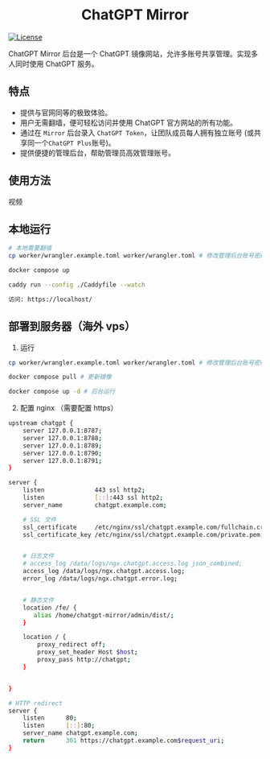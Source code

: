 <h1 align="center">ChatGPT Mirror</h1>

[![License](https://img.shields.io/github/license/dairoot/ChatGPT-Mirror)](https://github.com/dairoot/ChatGPT-Mirror/blob/main/LICENSE)

ChatGPT Mirror 后台是一个 ChatGPT 镜像网站，允许多账号共享管理。实现多人同时使用 ChatGPT 服务。


## 特点
- 提供与官网同等的极致体验。
- 用户无需翻墙，便可轻松访问并使用 ChatGPT 官方网站的所有功能。
- 通过在 `Mirror` 后台录入 `ChatGPT Token`，让团队成员每人拥有独立账号 (或共享同一个`ChatGPT Plus`账号)。
- 提供便捷的管理后台，帮助管理员高效管理账号。

## 使用方法

视频

## 本地运行

```bash
# 本地需要翻墙
cp worker/wrangler.example.toml worker/wrangler.toml # 修改管理后台账号密码

docker compose up

caddy run --config ./Caddyfile --watch

访问: https://localhost/
```

## 部署到服务器（海外 vps）

1. 运行

```bash
cp worker/wrangler.example.toml worker/wrangler.toml # 修改管理后台账号密码

docker compose pull # 更新镜像

docker compose up -d # 后台运行
```

2. 配置 nginx （需要配置 https）

```bash
upstream chatgpt {
    server 127.0.0.1:8787;
    server 127.0.0.1:8788;
    server 127.0.0.1:8789;
    server 127.0.0.1:8790;
    server 127.0.0.1:8791;
}

server {
    listen              443 ssl http2;
    listen              [::]:443 ssl http2;
    server_name         chatgpt.example.com;

    # SSL 文件
    ssl_certificate     /etc/nginx/ssl/chatgpt.example.com/fullchain.crt;
    ssl_certificate_key /etc/nginx/ssl/chatgpt.example.com/private.pem;


    # 日志文件
    # access_log /data/logs/ngx.chatgpt.access.log json_combined;
    access_log /data/logs/ngx.chatgpt.access.log;
    error_log /data/logs/ngx.chatgpt.error.log;


    # 静态文件
    location /fe/ {
       alias /home/chatgpt-mirror/admin/dist/;
    }

    location / {
        proxy_redirect off;
        proxy_set_header Host $host;
        proxy_pass http://chatgpt;
    }


}

# HTTP redirect
server {
    listen      80;
    listen      [::]:80;
    server_name chatgpt.example.com;
    return      301 https://chatgpt.example.com$request_uri;
}
```
